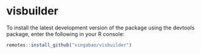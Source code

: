 # visbuilder

To install the latest development version of the package using the devtools package, enter the following in your R console:

```R
remotes::install_github("xingabao/visbuilder")
```